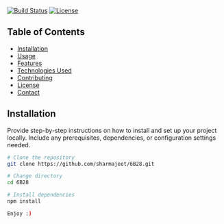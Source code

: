 

[![Build Status](https://travis-ci.org/your-username/your-repo.svg?branch=master)](https://travis-ci.org/your-username/your-repo)
[![License](https://img.shields.io/badge/license-MIT-blue.svg)](https://opensource.org/licenses/MIT)

## Table of Contents

- [Installation](#installation)
- [Usage](#usage)
- [Features](#features)
- [Technologies Used](#technologies-used)
- [Contributing](#contributing)
- [License](#license)
- [Contact](#contact)

## Installation

Provide step-by-step instructions on how to install and set up your project locally. Include any prerequisites, dependencies, or configuration settings needed.

```bash
# Clone the repository
git clone https://github.com/sharmajeet/6B28.git

# Change directory
cd 6B28

# Install dependencies
npm install

Enjoy :)

